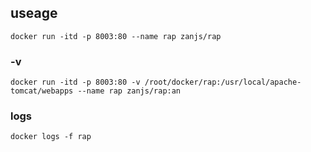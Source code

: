 ## useage

```
docker run -itd -p 8003:80 --name rap zanjs/rap
```

### -v

```
docker run -itd -p 8003:80 -v /root/docker/rap:/usr/local/apache-tomcat/webapps --name rap zanjs/rap:an
```

### logs

```
docker logs -f rap
```